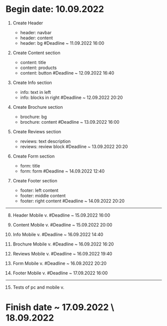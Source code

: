 # Begin date: 10.09.2022 
1. Create Header
    - header: navbar
    - header: content
    - header: bg
#Deadline ~ 11.09.2022 16:00

2. Create Content section
    - content: title
    - content: products
    - content: button
#Deadline ~ 12.09.2022 16:40

3. Create Info section
    - info: text in left
    - info: blocks in right
#Deadline ~ 12.09.2022 20:20

4. Create Brochure section
    - brochure: bg
    - brochure: content
#Deadline ~ 13.09.2022 16:00

5. Create Reviews section
    - reviews: text description
    - reviews: review block
#Deadline ~ 13.09.2022 20:20

6. Create Form section
    - form: title
    - form: form
#Deadline ~ 14.09.2022 12:40

7. Create Footer section
    - footer: left content
    - footer: middle content
    - footer: right content
#Deadline ~ 14.09.2022 20:20

-----

8. Header Mobile v.
#Deadline ~ 15.09.2022 16:00

9. Content Mobile v.
#Deadline ~ 15.09.2022 20:00

10. Info Mobile v.
#Deadline ~ 16.09.2022 14:40

11. Brochure Mobile v.
#Deadline ~ 16.09.2022 16:20

12. Reviews Mobile v.
#Deadline ~ 16.09.2022 19:40

13. Form Mobile v.
#Deadline ~ 16.09.2022 20:20

14. Footer Mobile v.
#Deadline ~ 17.09.2022 16:00

-----

15. Tests of pc and mobile v.
# Finish date ~ 17.09.2022 \ 18.09.2022